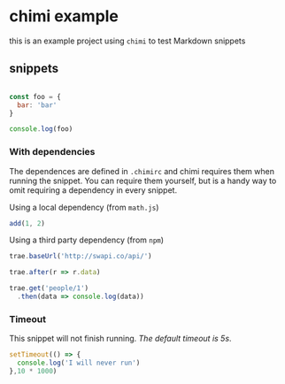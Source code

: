 # chimi example

this is an example project using `chimi` to test Markdown snippets

## snippets


```javascript
```


```js
const foo = {
  bar: 'bar'
}

console.log(foo)
```

### With dependencies

The dependences are defined in `.chimirc` and chimi requires them when running the snippet.
You can require them yourself, but is a handy way to omit requiring a dependency in every snippet.

Using a local dependency (from `math.js`)
```js
add(1, 2)
```

Using a third party dependency (from `npm`)
```javascript
trae.baseUrl('http://swapi.co/api/')

trae.after(r => r.data)

trae.get('people/1')
  .then(data => console.log(data))
```

### Timeout

This snippet will not finish running. _The default timeout is 5s_.

```js
setTimeout(() => {
  console.log('I will never run')
},10 * 1000)

